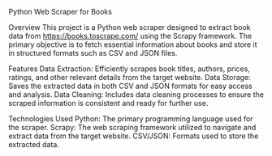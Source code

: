 Python Web Scraper for Books

Overview
This project is a Python web scraper designed to extract book data from https://books.toscrape.com/ using the Scrapy framework. The primary objective is to fetch essential information about books and store it in structured formats such as CSV and JSON files.

Features
Data Extraction: Efficiently scrapes book titles, authors, prices, ratings, and other relevant details from the target website.
Data Storage: Saves the extracted data in both CSV and JSON formats for easy access and analysis.
Data Cleaning: Includes data cleaning processes to ensure the scraped information is consistent and ready for further use.

Technologies Used
Python: The primary programming language used for the scraper.
Scrapy: The web scraping framework utilized to navigate and extract data from the target website.
CSV/JSON: Formats used to store the extracted data.
